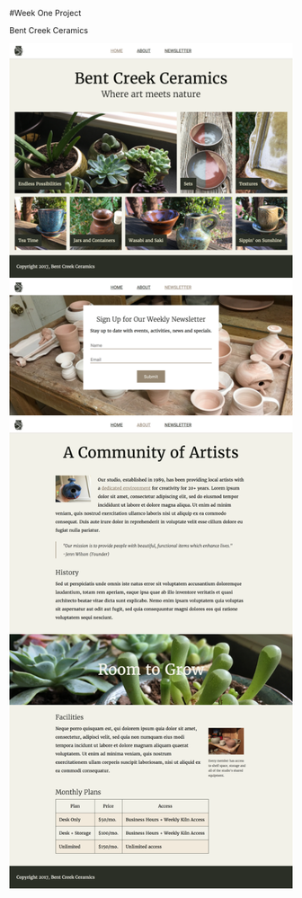 #Week One Project

Bent Creek Ceramics

![Home Page](https://github.com/Xiupan/TIY-WeekOneProject/blob/master/project-layout/home-page-layout.png)
![Newsletter Page](https://github.com/Xiupan/TIY-WeekOneProject/blob/master/project-layout/newsletter-page-layout.png)
![About Page](https://github.com/Xiupan/TIY-WeekOneProject/blob/master/project-layout/about-page-layout.png)

